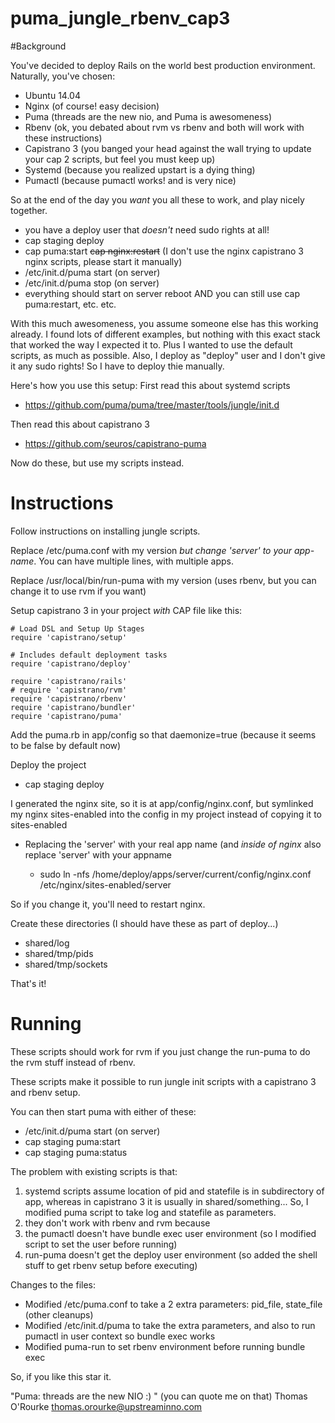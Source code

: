 puma_jungle_rbenv_cap3
======================

#Background

You've decided to deploy Rails on the world best production environment. Naturally, you've chosen:

* Ubuntu 14.04
* Nginx (of course! easy decision)
* Puma (threads are the new nio, and Puma is awesomeness)
* Rbenv (ok, you debated about rvm vs rbenv and both will work with these instructions)
* Capistrano 3 (you banged your head against the wall trying to update your cap 2 scripts, but feel you must keep up)
* Systemd (because you realized upstart is a dying thing)
* Pumactl (because pumactl works! and is very nice)

So at the end of the day you *want* you all these to work, and play nicely together.

- you have a deploy user that *doesn't* need sudo rights at all!
- cap staging deploy
- cap puma:start
<del>cap nginx:restart</del> (I don't use the nginx capistrano 3 nginx scripts, please start it manually)
- /etc/init.d/puma start (on server)
- /etc/init.d/puma stop (on server)
- everything should start on server reboot AND you can still use cap puma:restart, etc.
etc.

With this much awesomeness, you assume someone else has this working already. I found lots of different examples, but nothing with this exact stack that worked the way I expected it to. Plus I wanted to use the default scripts, as much as possible.
Also, I deploy as "deploy" user and I don't give it any sudo rights! So I have to deploy thie manually.

Here's how you use this setup:
First read this about systemd scripts

* https://github.com/puma/puma/tree/master/tools/jungle/init.d

Then read this about capistrano 3

* https://github.com/seuros/capistrano-puma

Now do these, but use my scripts instead.

# Instructions

Follow instructions on installing jungle scripts.

Replace /etc/puma.conf with my version *but change 'server' to your app-name*. You can have multiple lines, with multiple apps.

Replace /usr/local/bin/run-puma with my version (uses rbenv, but you can change it to use rvm if you want)

Setup capistrano 3 in your project *with* CAP file like this:
```
# Load DSL and Setup Up Stages
require 'capistrano/setup'

# Includes default deployment tasks
require 'capistrano/deploy'

require 'capistrano/rails'
# require 'capistrano/rvm'
require 'capistrano/rbenv'
require 'capistrano/bundler'
require 'capistrano/puma'
```

Add the puma.rb in app/config so that daemonize=true (because it seems to be false by default now)

Deploy the project

* cap staging deploy

I generated the nginx site, so it is at app/config/nginx.conf, but symlinked my nginx sites-enabled into the config in my project instead of copying it to sites-enabled
* Replacing the 'server' with your real app name (and *inside of nginx* also replace 'server' with your appname

  * sudo ln -nfs /home/deploy/apps/server/current/config/nginx.conf /etc/nginx/sites-enabled/server

So if you change it, you'll need to restart nginx.


Create these directories (I should have these as part of deploy...)
* shared/log
* shared/tmp/pids
* shared/tmp/sockets


That's it!


# Running

These scripts should work for rvm if you just change the run-puma to do the rvm stuff instead of rbenv.

These scripts make it possible to run jungle init scripts with a capistrano 3 and rbenv setup.

You can then start puma with either of these:

* /etc/init.d/puma start (on server)
* cap staging puma:start
* cap staging puma:status


The problem with existing scripts is that:

1. systemd scripts assume location of pid and statefile is in subdirectory of app, whereas in capistrano 3 it is usually in shared/something... So, I modified puma script to take log and statefile as parameters.
2. they don't work with rbenv and rvm because
  1. the pumactl doesn't have bundle exec user environment (so I modified script to set the user before running)
  2. run-puma doesn't get the deploy user environment (so added the shell stuff to get rbenv setup before executing)


Changes to the files:

* Modified /etc/puma.conf to take a 2 extra parameters: pid_file, state_file (other cleanups)
* Modified /etc/init.d/puma to take the extra parameters, and also to run pumactl in user context so bundle exec works
* Modified puma-run to set rbenv environment before running bundle exec

So, if you like this star it.

"Puma: threads are the new NIO :) " (you can quote me on that)
Thomas O'Rourke
<thomas.orourke@upstreaminno.com>
